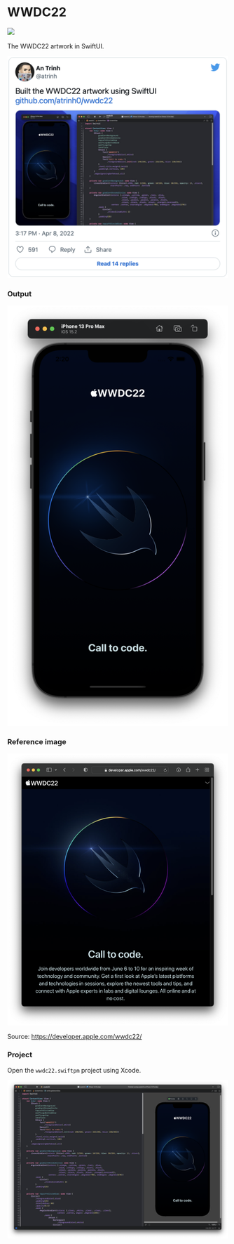 # WWDC22

![](https://img.shields.io/badge/Xcode-13.2.1+-blue.svg)

The WWDC22 artwork in SwiftUI.

<a href="https://twitter.com/atrinh/status/1512434532338839556"><img src="images/tweet.png" width="556"></a>

### Output 

![](images/output.png)

### Reference image

![](images/reference.png)

Source: https://developer.apple.com/wwdc22/

### Project

Open the `wwdc22.swiftpm` project using Xcode.

![](images/xcode.png)
